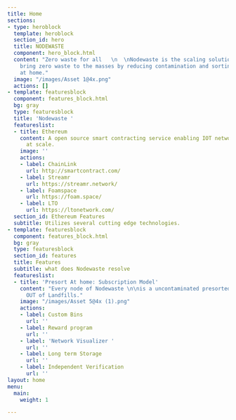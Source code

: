 ```yaml
---
title: Home
sections:
- type: heroblock
  template: heroblock
  section_id: hero
  title: NODEWASTE
  component: hero_block.html
  content: "Zero waste for all   \n  \nNodewaste is the scaling solution needed to
    bring zero waste to the masses by reducing contamination and sorting completely
    at home."
  image: "/images/Asset 1@4x.png"
  actions: []
- template: featuresblock
  component: features_block.html
  bg: gray
  type: featuresblock
  title: 'Nodewaste '
  featureslist:
  - title: Ethereum
    content: A open source smart contracting service enabling IOT network solutions
      at scale.
    image: ''
    actions:
    - label: ChainLink
      url: http://smartcontract.com/
    - label: Streamr
      url: https://streamr.network/
    - label: Foamspace
      url: https://foam.space/
    - label: LTO
      url: https://ltonetwork.com/
  section_id: Ethereum Features
  subtitle: Utilizes several cutting edge technologies.
- template: featuresblock
  component: features_block.html
  bg: gray
  type: featuresblock
  section_id: features
  title: Features
  subtitle: what does Nodewaste resolve
  featureslist:
  - title: 'Presort At home: Subscription Model'
    content: "Every node of Nodewaste \n\nis a uncontaminated presorted supply chain
      OUT of Landfills."
    image: "/images/Asset 5@4x (1).png"
    actions:
    - label: Custom Bins
      url: ''
    - label: Reward program
      url: ''
    - label: 'Network Visualizer '
      url: ''
    - label: Long term Storage
      url: ''
    - label: Independent Verification
      url: ''
layout: home
menu:
  main:
    weight: 1

---
```

